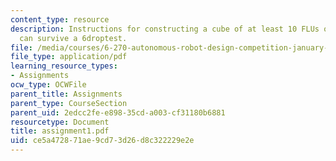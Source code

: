 ```yaml
---
content_type: resource
description: Instructions for constructing a cube of at least 10 FLUs on a side that
  can survive a 6droptest.
file: /media/courses/6-270-autonomous-robot-design-competition-january-iap-2005/ce5a472871ae9cd73d26d8c322229e2e_assignment1.pdf
file_type: application/pdf
learning_resource_types:
- Assignments
ocw_type: OCWFile
parent_title: Assignments
parent_type: CourseSection
parent_uid: 2edcc2fe-e898-35cd-a003-cf31180b6881
resourcetype: Document
title: assignment1.pdf
uid: ce5a4728-71ae-9cd7-3d26-d8c322229e2e
---
```

